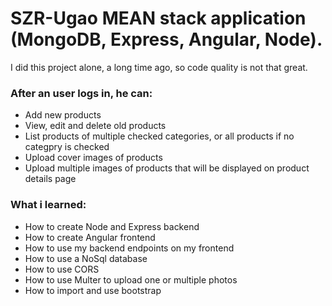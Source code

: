 # SZR-Ugao MEAN stack application (MongoDB, Express, Angular, Node).
I did this project alone, a long time ago, so code quality is not that great.
### After an user logs in, he can:
* Add new products
* View, edit and delete old products
* List products of multiple checked categories, or all products if no categpry is checked
* Upload cover images of products
* Upload multiple images of products that will be displayed on product details page

### What i learned: 
* How to create Node and Express backend
* How to create Angular frontend
* How to use my backend endpoints on my frontend
* How to use a NoSql database
* How to use CORS
* How to use Multer to upload one or multiple photos
* How to import and use bootstrap
